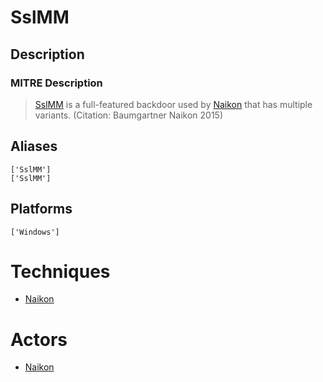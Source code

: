 
# SslMM

## Description

### MITRE Description

> [SslMM](https://attack.mitre.org/software/S0058) is a full-featured backdoor used by [Naikon](https://attack.mitre.org/groups/G0019) that has multiple variants. (Citation: Baumgartner Naikon 2015)

## Aliases

```
['SslMM']
['SslMM']
```

## Platforms

```
['Windows']
```

# Techniques


* [Naikon](../techniques/Naikon.md)


# Actors


* [Naikon](../actors/Naikon.md)

